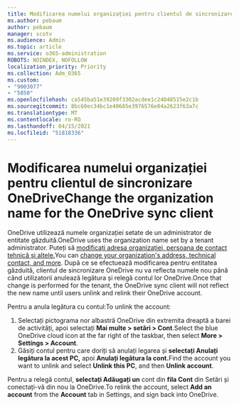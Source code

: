 ```yaml
---
title: Modificarea numelui organizației pentru clientul de sincronizare OneDrive
ms.author: pebaum
author: pebaum
manager: scotv
ms.audience: Admin
ms.topic: article
ms.service: o365-administration
ROBOTS: NOINDEX, NOFOLLOW
localization_priority: Priority
ms.collection: Adm_O365
ms.custom:
- "9003077"
- "5850"
ms.openlocfilehash: ca545ba51e39209f3302acdee1c24048515e2c1b
ms.sourcegitcommit: 8bc60ec34bc1e40685e3976576e04a2623f63a7c
ms.translationtype: MT
ms.contentlocale: ro-RO
ms.lasthandoff: 04/15/2021
ms.locfileid: "51818336"
---
```

# <a name="change-the-organization-name-for-the-onedrive-sync-client"></a><span data-ttu-id="d7c97-102">Modificarea numelui organizației pentru clientul de sincronizare OneDrive</span><span class="sxs-lookup"><span data-stu-id="d7c97-102">Change the organization name for the OneDrive sync client</span></span>

<span data-ttu-id="d7c97-103">OneDrive utilizează numele organizației setate de un administrator de entitate găzduită.</span><span class="sxs-lookup"><span data-stu-id="d7c97-103">OneDrive uses the organization name set by a tenant administrator.</span></span>  <span data-ttu-id="d7c97-104">Puteți să [modificați adresa organizației, persoana de contact tehnică și altele.](https://docs.microsoft.com/microsoft-365/admin/manage/change-address-contact-and-more)</span><span class="sxs-lookup"><span data-stu-id="d7c97-104">You can [change your organization's address, technical contact, and more](https://docs.microsoft.com/microsoft-365/admin/manage/change-address-contact-and-more).</span></span> <span data-ttu-id="d7c97-105">După ce se efectuează modificarea pentru entitatea găzduită, clientul de sincronizare OneDrive nu va reflecta numele nou până când utilizatorii anulează legătura și relegă contul lor OneDrive.</span><span class="sxs-lookup"><span data-stu-id="d7c97-105">Once that change is performed for the tenant, the OneDrive sync client will not reflect the new name until users unlink and relink their OneDrive account.</span></span>

<span data-ttu-id="d7c97-106">Pentru a anula legătura cu contul:</span><span class="sxs-lookup"><span data-stu-id="d7c97-106">To unlink the account:</span></span>

1. <span data-ttu-id="d7c97-107">Selectați pictograma nor albastră OneDrive din extremita dreaptă a barei de activități, apoi selectați  **Mai multe > setări > Cont**.</span><span class="sxs-lookup"><span data-stu-id="d7c97-107">Select the blue OneDrive cloud icon at the far right of the taskbar, then select  **More > Settings > Account**.</span></span>
2. <span data-ttu-id="d7c97-108">Găsiți contul pentru care doriți să anulați legarea și **selectați Anulați legătura la acest PC,** apoi **Anulați legătura la cont.**</span><span class="sxs-lookup"><span data-stu-id="d7c97-108">Find the account you want to unlink and select  **Unlink this PC**, and then  **Unlink account**.</span></span>

<span data-ttu-id="d7c97-109">Pentru a relegă contul,  **selectați Adăugați un** cont din  **fila Cont** din Setări și conectați-vă din nou la OneDrive.</span><span class="sxs-lookup"><span data-stu-id="d7c97-109">To relink the account, select  **Add an account** from the  **Account** tab in Settings, and sign back into OneDrive.</span></span>